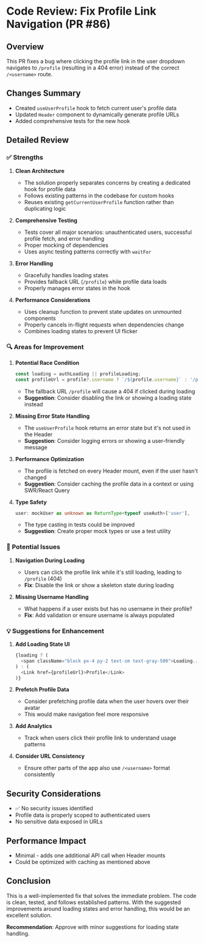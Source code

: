 # Code Review: Fix Profile Link Navigation (PR #86)

## Overview

This PR fixes a bug where clicking the profile link in the user dropdown navigates to `/profile` (resulting in a 404 error) instead of the correct `/<username>` route.

## Changes Summary

- Created `useUserProfile` hook to fetch current user's profile data
- Updated `Header` component to dynamically generate profile URLs
- Added comprehensive tests for the new hook

## Detailed Review

### ✅ Strengths

1. **Clean Architecture**
   - The solution properly separates concerns by creating a dedicated hook for profile data
   - Follows existing patterns in the codebase for custom hooks
   - Reuses existing `getCurrentUserProfile` function rather than duplicating logic

2. **Comprehensive Testing**
   - Tests cover all major scenarios: unauthenticated users, successful profile fetch, and error handling
   - Proper mocking of dependencies
   - Uses async testing patterns correctly with `waitFor`

3. **Error Handling**
   - Gracefully handles loading states
   - Provides fallback URL (`/profile`) while profile data loads
   - Properly manages error states in the hook

4. **Performance Considerations**
   - Uses cleanup function to prevent state updates on unmounted components
   - Properly cancels in-flight requests when dependencies change
   - Combines loading states to prevent UI flicker

### 🔍 Areas for Improvement

1. **Potential Race Condition**

   ```typescript
   const loading = authLoading || profileLoading;
   const profileUrl = profile?.username ? `/${profile.username}` : '/profile';
   ```
   - The fallback URL `/profile` will cause a 404 if clicked during loading
   - **Suggestion**: Consider disabling the link or showing a loading state instead

2. **Missing Error State Handling**
   - The `useUserProfile` hook returns an error state but it's not used in the Header
   - **Suggestion**: Consider logging errors or showing a user-friendly message

3. **Performance Optimization**
   - The profile is fetched on every Header mount, even if the user hasn't changed
   - **Suggestion**: Consider caching the profile data in a context or using SWR/React Query

4. **Type Safety**
   ```typescript
   user: mockUser as unknown as ReturnType<typeof useAuth>['user'],
   ```
   - The type casting in tests could be improved
   - **Suggestion**: Create proper mock types or use a test utility

### 🐛 Potential Issues

1. **Navigation During Loading**
   - Users can click the profile link while it's still loading, leading to `/profile` (404)
   - **Fix**: Disable the link or show a skeleton state during loading

2. **Missing Username Handling**
   - What happens if a user exists but has no username in their profile?
   - **Fix**: Add validation or ensure username is always populated

### 💡 Suggestions for Enhancement

1. **Add Loading State UI**

   ```typescript
   {loading ? (
     <span className="block px-4 py-2 text-sm text-gray-500">Loading...</span>
   ) : (
     <Link href={profileUrl}>Profile</Link>
   )}
   ```

2. **Prefetch Profile Data**
   - Consider prefetching profile data when the user hovers over their avatar
   - This would make navigation feel more responsive

3. **Add Analytics**
   - Track when users click their profile link to understand usage patterns

4. **Consider URL Consistency**
   - Ensure other parts of the app also use `/<username>` format consistently

## Security Considerations

- ✅ No security issues identified
- Profile data is properly scoped to authenticated users
- No sensitive data exposed in URLs

## Performance Impact

- Minimal - adds one additional API call when Header mounts
- Could be optimized with caching as mentioned above

## Conclusion

This is a well-implemented fix that solves the immediate problem. The code is clean, tested, and follows established patterns. With the suggested improvements around loading states and error handling, this would be an excellent solution.

**Recommendation**: Approve with minor suggestions for loading state handling.
